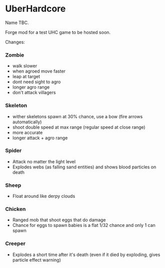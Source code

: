 UberHardcore
============

Name TBC.

Forge mod for a test UHC game to be hosted soon.

Changes:

### Zombie

- walk slower
- when agroed move faster
- leap at target
- dont need sight to agro
- longer agro range
- don't attack villagers

### Skeleton

- wither skeletons spawn at 30% chance, use a bow (fire arrows automatically)
- shoot double speed at max range (regular speed at close range)
- more accurate
- longer attack + agro range

### Spider

- Attack no matter the light level
- Explodes webs (as falling sand entities) and shows blood particles on death

### Sheep

- Float around like derpy clouds

### Chicken

- Ranged mob that shoot eggs that do damage
- Chance for eggs to spawn babies is a flat 1/32 chance and only 1 can spawn

### Creeper

- Explodes a short time after it's death (even if it died by exploding, gives particle effect warning)
